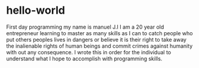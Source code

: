 # hello-world
First day programming
my name is manuel J.I I am a 20 year old entrepreneur learning to master as many skills as I can to catch people who put others peoples lives in dangers or believe it is their right to take away the inalienable rights of human beings and commit crimes against humanity with out any consequence.
I wrote this in order for the individual to understand what I hope to accomplish with programming skills.
